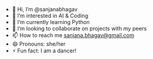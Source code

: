 - 👋 Hi, I’m @sanjanabhagav
- 👀 I’m interested in AI & Coding
- 🌱 I’m currently learning Python
- 💞️ I’m looking to collaborate on projects with my peers
- 📫 How to reach me sanjana.bhagav@gmail.com
- 😄 Pronouns: she/her
- ⚡ Fun fact: I am a dancer!

<!---
sanjanabhagav/sanjanabhagav is a ✨ special ✨ repository because its `README.md` (this file) appears on your GitHub profile.
You can click the Preview link to take a look at your changes.
--->
